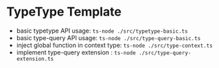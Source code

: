 # TypeType Template

* basic typetype API usage: `ts-node ./src/typetype-basic.ts`
* basic type-query API usage: `ts-node ./src/type-query-basic.ts`
* inject global function in context type: `ts-node ./src/type-context.ts`
* implement type-query extension : `ts-node ./src/type-query-extension.ts`